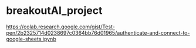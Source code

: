 # breakoutAI_project
https://colab.research.google.com/gist/Test-pen/2b2325714d0238697c0364bb76d01965/authenticate-and-connect-to-google-sheets.ipynb
